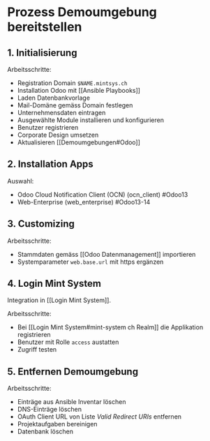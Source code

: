# Prozess Demoumgebung bereitstellen

## 1. Initialisierung
Arbeitsschritte:
* Registration Domain  `$NAME.mintsys.ch`
* Installation Odoo mit [[Ansible Playbooks]]
* Laden Datenbankvorlage
* Mail-Domäne gemäss Domain festlegen
* Unternehmensdaten eintragen
* Ausgewählte Module installieren und konfigurieren
* Benutzer registrieren
* Corporate Design umsetzen
* Aktualisieren [[Demoumgebungen#Odoo]]

## 2. Installation Apps
Auswahl:
* Odoo Cloud Notification Client (OCN) (ocn_client) #Odoo13
* Web-Enterprise (web_enterprise) #Odoo13-14

## 3. Customizing

Arbeitsschritte:
* Stammdaten gemäss [[Odoo Datenmanagement]] importieren
* Systemparameter `web.base.url` mit https ergänzen

## 4. Login Mint System
Integration in [[Login Mint System]].

Arbeitsschritte:
* Bei [[Login Mint System#mint-system ch Realm]] die Applikation registrieren
* Benutzer mit Rolle `access` austatten
* Zugriff testen

## 5. Entfernen Demoumgebung
Arbeitsschritte:
* Einträge aus Ansible Inventar löschen
* DNS-Einträge löschen
* OAuth Client URL von Liste *Valid Redirect URIs* entfernen
* Projektaufgaben bereinigen
* Datenbank löschen
